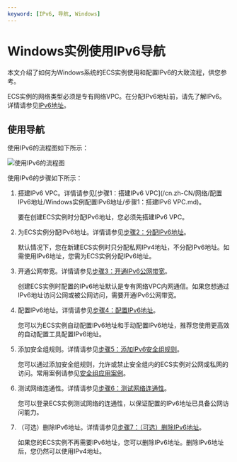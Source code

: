 ```yaml
---
keyword: [IPv6, 导航, Windows]
---
```


# Windows实例使用IPv6导航

本文介绍了如何为Windows系统的ECS实例使用和配置IPv6的大致流程，供您参考。

ECS实例的网络类型必须是专有网络VPC。在分配IPv6地址前，请先了解IPv6。详情请参见[IPv6地址](/cn.zh-CN/网络/实例IP地址介绍/IPv6地址.md)。

## 使用导航

使用IPv6的流程图如下所示：

![使用IPv6的流程图](https://static-aliyun-doc.oss-cn-hangzhou.aliyuncs.com/assets/img/zh-CN/7671333061/p35066.png)

使用IPv6的步骤如下所示：

1.  搭建IPv6 VPC。详情请参见[步骤1：搭建IPv6 VPC](/cn.zh-CN/网络/配置IPv6地址/Windows实例配置IPv6地址/步骤1：搭建IPv6 VPC.md)。

    要在创建ECS实例时分配IPv6地址，您必须先搭建IPv6 VPC。

2.  为ECS实例分配IPv6地址。详情请参见[步骤2：分配IPv6地址](/cn.zh-CN/网络/配置IPv6地址/Windows实例配置IPv6地址/步骤2：分配IPv6地址.md)。

    默认情况下，您在新建ECS实例时只分配私网IPv4地址，不分配IPv6地址。如需使用IPv6地址，您需为ECS实例分配IPv6地址。

3.  开通公网带宽。详情请参见[步骤3：开通IPv6公网带宽](/cn.zh-CN/网络/配置IPv6地址/Windows实例配置IPv6地址/步骤3：开通IPv6公网带宽.md)。

    创建ECS实例时配置的IPv6地址默认是专有网络VPC内网通信。如果您想通过IPv6地址访问公网或被公网访问，需要开通IPv6公网带宽。

4.  配置IPv6地址。详情请参见[步骤4：配置IPv6地址](/cn.zh-CN/网络/配置IPv6地址/Windows实例配置IPv6地址/步骤4：配置IPv6地址.md)。

    您可以为ECS实例自动配置IPv6地址和手动配置IPv6地址，推荐您使用更高效的自动配置工具配置IPv6地址。

5.  添加安全组规则。详情请参见[步骤5：添加IPv6安全组规则](/cn.zh-CN/网络/配置IPv6地址/Windows实例配置IPv6地址/步骤5：添加IPv6安全组规则.md)。

    您可以通过添加安全组规则，允许或禁止安全组内的ECS实例对公网或私网的访问。常用案例请参见[安全组应用案例](/cn.zh-CN/安全/安全组/安全组应用案例.md)。

6.  测试网络连通性。详情请参见[步骤6：测试网络连通性]()。

    您可以登录ECS实例测试网络的连通性，以保证配置的IPv6地址已具备公网访问能力。

7.  （可选）删除IPv6地址。详情请参见[步骤7：（可选）删除IPv6地址](/cn.zh-CN/网络/配置IPv6地址/Windows实例配置IPv6地址/步骤6：（可选）删除IPv6地址.md)。

    如果您的ECS实例不再需要IPv6地址，您可以删除IPv6地址。删除IPv6地址后，您仍然可以使用IPv4地址。


